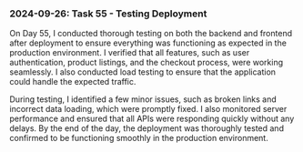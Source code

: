 ### 2024-09-26: Task 55 - Testing Deployment

On Day 55, I conducted thorough testing on both the backend and frontend after deployment to ensure everything was functioning as expected in the production environment. I verified that all features, such as user authentication, product listings, and the checkout process, were working seamlessly. I also conducted load testing to ensure that the application could handle the expected traffic.

During testing, I identified a few minor issues, such as broken links and incorrect data loading, which were promptly fixed. I also monitored server performance and ensured that all APIs were responding quickly without any delays. By the end of the day, the deployment was thoroughly tested and confirmed to be functioning smoothly in the production environment.